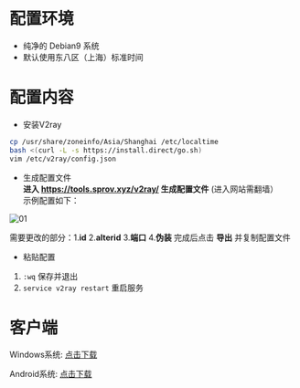 # 配置环境
- 纯净的 Debian9 系统
- 默认使用东八区（上海）标准时间

# 配置内容
- 安装V2ray
```bash
cp /usr/share/zoneinfo/Asia/Shanghai /etc/localtime
bash <(curl -L -s https://install.direct/go.sh)
vim /etc/v2ray/config.json
```
- 生成配置文件     
**进入 https://tools.sprov.xyz/v2ray/ 生成配置文件**  (进入网站需翻墙）           
示例配置如下：   

![01](https://github.com/charlieethan/firewall-proxy/blob/master/photos/3.jpg)

需要更改的部分：1.**id**  2.**alterid**  3.**端口**  4.**伪装**
完成后点击 **导出** 并复制配置文件  
- 粘贴配置   
1. `:wq` 保存并退出  
2. `service v2ray restart` 重启服务

# 客户端
Windows系统: [点击下载](https://github.com/charlieethan/firewall-proxy/releases/download/V3.17/v2rayN.zip)

Android系统: [点击下载](https://github.com/charlieethan/firewall-proxy/releases/download/V3.15.2/v2rayNG-1.2.5.apk) 
